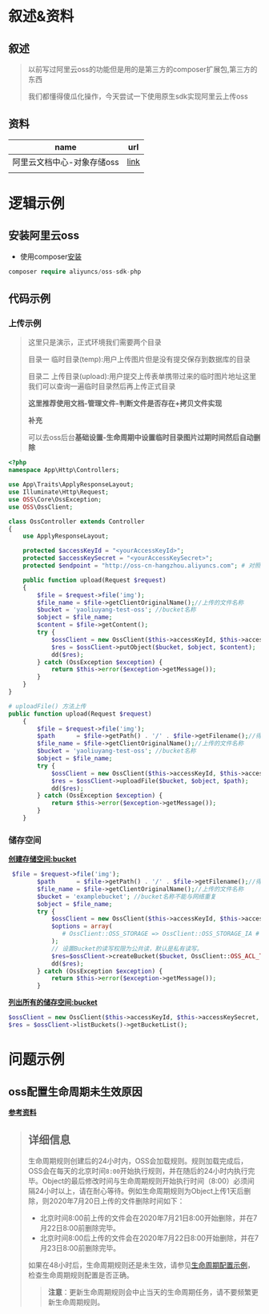 # 叙述&资料

 ## 叙述

> 以前写过阿里云oss的功能但是用的是第三方的composer扩展包,第三方的东西
>
> 我们都懂得傻瓜化操作，今天尝试一下使用原生sdk实现阿里云上传oss

## 资料

| name                       | url                                                        |
| -------------------------- | ---------------------------------------------------------- |
| 阿里云文档中心-对象存储oss | [link](https://help.aliyun.com/document_detail/85580.html) |
|                            |                                                            |

# 逻辑示例

## 安装阿里云oss

- 使用composer[安装](https://help.aliyun.com/document_detail/85580.html?spm=a2c4g.11186623.6.1006.6ea926fdpa6BHm)

```php
composer require aliyuncs/oss-sdk-php
```

## 代码示例

###  上传示例

> 这里只是演示，正式环境我们需要两个目录 
>
> 目录一 临时目录(temp):用户上传图片但是没有提交保存到数据库的目录
>
> 目录二 上传目录(upload):用户提交上传表单携带过来的临时图片地址这里我们可以查询一遍临时目录然后再上传正式目录
>
> **这里推荐使用文档-管理文件-判断文件是否存在+拷贝文件实现**
>
> **补充**
>
> 可以去oss后台**基础设置-生命周期中设置临时目录图片过期时间然后自动删除**

```php
<?php
namespace App\Http\Controllers;

use App\Traits\ApplyResponseLayout;
use Illuminate\Http\Request;
use OSS\Core\OssException;
use OSS\OssClient;

class OssController extends Controller
{
    use ApplyResponseLayout;

    protected $accessKeyId = "<yourAccessKeyId>";
    protected $accessKeySecret = "<yourAccessKeySecret>";
    protected $endpoint = "http://oss-cn-hangzhou.aliyuncs.com"; # 对照表 https://help.aliyun.com/document_detail/31837.html

    public function upload(Request $request)
    {
        $file = $request->file('img');
        $file_name = $file->getClientOriginalName();//上传的文件名称
        $bucket = 'yaoliuyang-test-oss'; //bucket名称
        $object = $file_name;
        $content = $file->getContent();
        try {
            $ossClient = new OssClient($this->accessKeyId, $this->accessKeySecret, $this->endpoint);
            $res = $ossClient->putObject($bucket, $object, $content);
            dd($res);
        } catch (OssException $exception) {
            return $this->error($exception->getMessage());
        }
    }
}

# uploadFile() 方法上传
public function upload(Request $request)
    {
        $file = $request->file('img');
        $path      = $file->getPath() . '/' . $file->getFilename();//得到文件主机上的地址
        $file_name = $file->getClientOriginalName();//上传的文件名称
        $bucket = 'yaoliuyang-test-oss'; //bucket名称
        $object = $file_name;
        try {
            $ossClient = new OssClient($this->accessKeyId, $this->accessKeySecret, $this->endpoint);
            $res = $ossClient->uploadFile($bucket, $object, $path);
            dd($res);
        } catch (OssException $exception) {
            return $this->error($exception->getMessage());
        }
    }
```



### 储存空间

[**创建存储空间:bucket**](https://help.aliyun.com/document_detail/32102.html)

```php
 $file = $request->file('img');
        $path      = $file->getPath() . '/' . $file->getFilename();//得到文件主机上的地址
        $file_name = $file->getClientOriginalName();//上传的文件名称
        $bucket = 'examplebucket'; //bucket名称不能与网络重复
        $object = $file_name;
        try {
            $ossClient = new OssClient($this->accessKeyId, $this->accessKeySecret, $this->endpoint);
            $options = array(
               # OssClient::OSS_STORAGE => OssClient::OSS_STORAGE_IA # 这里是设置低频访问类型(文件保存30天),默认是标准类型
            );
            // 设置Bucket的读写权限为公共读，默认是私有读写。
            $res=$ossClient->createBucket($bucket, OssClient::OSS_ACL_TYPE_PUBLIC_READ, $options);
            dd($res);
        } catch (OssException $exception) {
            return $this->error($exception->getMessage());
        }
```

[**列出所有的储存空间:bucket**](https://help.aliyun.com/document_detail/146332.html)

```php
$ossClient = new OssClient($this->accessKeyId, $this->accessKeySecret, $this->endpoint);
$res = $ossClient->listBuckets()->getBucketList();
```

# 问题示例

##  oss配置生命周期未生效原因

[**参考资料**](https://help.aliyun.com/document_detail/326351.html)

>## 详细信息
>
>生命周期规则创建后的24小时内，OSS会加载规则。规则加载完成后，OSS会在每天的北京时间`8:00`开始执行规则，并在随后的24小时内执行完毕。Object的最后修改时间与生命周期规则开始执行时间（8:00）必须间隔24小时以上，请在耐心等待。例如生命周期规则为Object上传1天后删除，则2020年7月20日上传的文件删除时间如下：
>
>- 北京时间8:00前上传的文件会在2020年7月21日8:00开始删除，并在7月22日8:00前删除完毕。
>- 北京时间8:00后上传的文件会在2020年7月22日8:00开始删除，并在7月23日8:00前删除完毕。
>
>如果在48小时后，生命周期规则还是未生效，请参见[生命周期配置示例](https://help.aliyun.com/document_detail/160576.htm)，检查生命周期规则配置是否正确。
>
>> **注意**：更新生命周期规则会中止当天的生命周期任务，请不要频繁更新生命周期规则。
